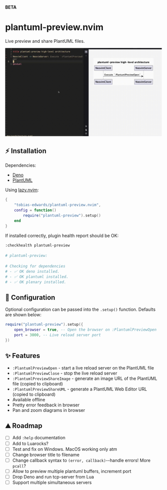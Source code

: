 **BETA**

# plantuml-preview.nvim

Live preview and share PlantUML files.

![plantuml-preview demo](./doc/demo.gif)

## ⚡ Installation

Dependencies:

- [Deno](https://docs.deno.com/runtime/getting_started/installation/)
- [PlantUML](https://plantuml.com/starting)

Using [lazy.nvim](https://github.com/folke/lazy.nvim):

```lua
{
    "tobias-edwards/plantuml-preview.nvim",
    config = function()
        require("plantuml-preview").setup()
    end
}
```

If installed correctly, plugin health report should be OK:

```sh
:checkhealth plantuml-preview

# plantuml-preview:

# Checking for dependencies
# - ✅ OK deno installed.
# - ✅ OK plantuml installed.
# - ✅ OK plenary installed.
```

## 🔧 Configuration

Optional configuration can be passed into the `.setup()` function. Defaults are shown below:

```lua
require("plantuml-preview").setup({
    open_browser = true, -- Open the browser on :PlantumlPreviewOpen
    port = 3000, -- Live reload server port
})
```

## ✨ Features

- `:PlantumlPreviewOpen` - start a live reload server on the PlantUML file
- `:PlantumlPreviewClose` - stop the live reload server
- `:PlantumlPreviewShareImage` - generate an image URL of the PlantUML file (copied to clipboard)
- `:PlantumlPreviewShareUML` - generate a PlantUML Web Editor URL (copied to clipboard)
- Available offline
- Pretty error feedback in browser
- Pan and zoom diagrams in browser

## ⛰️ Roadmap

- [ ] Add `:help` documentation
- [ ] Add to Luarocks?
- [ ] Test and fix on Windows. MacOS working only atm
- [ ] Change browser title to filename
- [ ] Change callback syntax to `(error, callback)`--handle errors! More `pcall`?
- [ ] Allow to preview multiple plantuml buffers, increment port
- [ ] Drop Deno and run tcp-server from Lua
- [ ] Support multiple simultaneous servers

